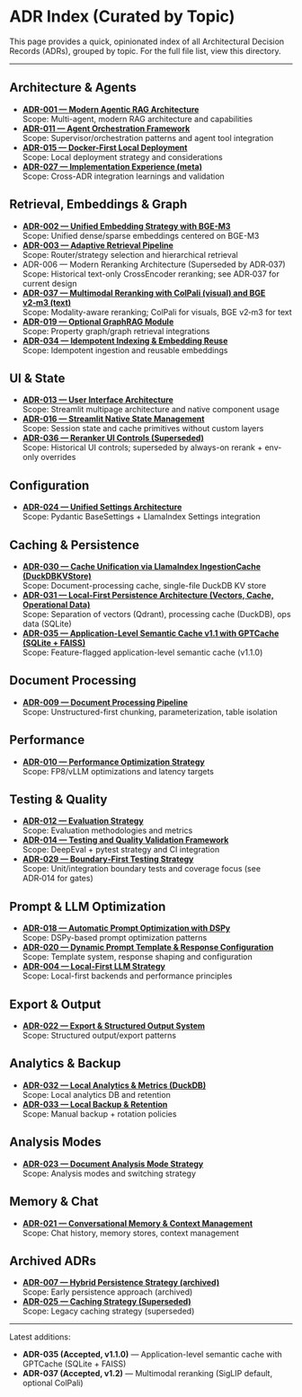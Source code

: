 # ADR Index (Curated by Topic)

This page provides a quick, opinionated index of all Architectural Decision Records (ADRs), grouped by topic. For the full file list, view this directory.

---

## Architecture & Agents

- **[ADR-001 — Modern Agentic RAG Architecture](ADR-001-modern-agentic-rag-architecture.md)**  
  Scope: Multi-agent, modern RAG architecture and capabilities
- **[ADR-011 — Agent Orchestration Framework](ADR-011-agent-orchestration-framework.md)**  
  Scope: Supervisor/orchestration patterns and agent tool integration
- **[ADR-015 — Docker-First Local Deployment](ADR-015-deployment-strategy.md)**  
  Scope: Local deployment strategy and considerations
- **[ADR-027 — Implementation Experience (meta)](ADR-027-implementation-experience.md)**  
  Scope: Cross-ADR integration learnings and validation

## Retrieval, Embeddings & Graph

- **[ADR-002 — Unified Embedding Strategy with BGE-M3](ADR-002-unified-embedding-strategy.md)**  
  Scope: Unified dense/sparse embeddings centered on BGE-M3
- **[ADR-003 — Adaptive Retrieval Pipeline](ADR-003-adaptive-retrieval-pipeline.md)**  
  Scope: Router/strategy selection and hierarchical retrieval
- ADR-006 — Modern Reranking Architecture (Superseded by ADR‑037)  
  Scope: Historical text-only CrossEncoder reranking; see ADR‑037 for current design
- **[ADR-037 — Multimodal Reranking with ColPali (visual) and BGE v2‑m3 (text)](ADR-037-multimodal-reranking-architecture.md)**  
  Scope: Modality-aware reranking; ColPali for visuals, BGE v2‑m3 for text
- **[ADR-019 — Optional GraphRAG Module](ADR-019-optional-graphrag.md)**  
  Scope: Property graph/graph retrieval integrations
- **[ADR-034 — Idempotent Indexing & Embedding Reuse](ADR-034-idempotent-indexing-and-embedding-reuse.md)**  
  Scope: Idempotent ingestion and reusable embeddings

## UI & State

- **[ADR-013 — User Interface Architecture](ADR-013-user-interface-architecture.md)**  
  Scope: Streamlit multipage architecture and native component usage
- **[ADR-016 — Streamlit Native State Management](ADR-016-ui-state-management.md)**  
  Scope: Session state and cache primitives without custom layers
- **[ADR-036 — Reranker UI Controls (Superseded)](archived/ADR-036-SUPERSEDED-reranker-ui-controls-normalize-topn.md)**  
  Scope: Historical UI controls; superseded by always-on rerank + env-only overrides

## Configuration

- **[ADR-024 — Unified Settings Architecture](ADR-024-configuration-architecture.md)**  
  Scope: Pydantic BaseSettings + LlamaIndex Settings integration

## Caching & Persistence

- **[ADR-030 — Cache Unification via LlamaIndex IngestionCache (DuckDBKVStore)](ADR-030-cache-unification-ingestioncache-duckdbkvstore.md)**  
  Scope: Document-processing cache, single-file DuckDB KV store
- **[ADR-031 — Local-First Persistence Architecture (Vectors, Cache, Operational Data)](ADR-031-local-first-persistence-architecture.md)**  
  Scope: Separation of vectors (Qdrant), processing cache (DuckDB), ops data (SQLite)
- **[ADR-035 — Application-Level Semantic Cache v1.1 with GPTCache (SQLite + FAISS)](ADR-035-semantic-cache-gptcache-sqlite-faiss.md)**  
  Scope: Feature-flagged application-level semantic cache (v1.1.0)

## Document Processing

- **[ADR-009 — Document Processing Pipeline](ADR-009-document-processing-pipeline.md)**  
  Scope: Unstructured-first chunking, parameterization, table isolation

## Performance

- **[ADR-010 — Performance Optimization Strategy](ADR-010-performance-optimization-strategy.md)**  
  Scope: FP8/vLLM optimizations and latency targets

## Testing & Quality

- **[ADR-012 — Evaluation Strategy](ADR-012-evaluation-strategy.md)**  
  Scope: Evaluation methodologies and metrics
- **[ADR-014 — Testing and Quality Validation Framework](ADR-014-testing-quality-validation.md)**  
  Scope: DeepEval + pytest strategy and CI integration
- **[ADR-029 — Boundary‑First Testing Strategy](ADR-029-testing-strategy.md)**  
  Scope: Unit/integration boundary tests and coverage focus (see ADR‑014 for gates)

## Prompt & LLM Optimization

- **[ADR-018 — Automatic Prompt Optimization with DSPy](ADR-018-prompt-optimization-dspy.md)**  
  Scope: DSPy-based prompt optimization patterns
- **[ADR-020 — Dynamic Prompt Template & Response Configuration](ADR-020-prompt-template-system.md)**  
  Scope: Template system, response shaping and configuration
- **[ADR-004 — Local-First LLM Strategy](ADR-004-local-first-llm-strategy.md)**  
  Scope: Local-first backends and performance principles

## Export & Output

- **[ADR-022 — Export & Structured Output System](ADR-022-export-output-formatting.md)**  
  Scope: Structured output/export patterns

## Analytics & Backup

- **[ADR-032 — Local Analytics & Metrics (DuckDB)](ADR-032-local-analytics-and-metrics.md)**  
  Scope: Local analytics DB and retention
- **[ADR-033 — Local Backup & Retention](ADR-033-local-backup-and-retention.md)**  
  Scope: Manual backup + rotation policies

## Analysis Modes

- **[ADR-023 — Document Analysis Mode Strategy](ADR-023-analysis-mode-strategy.md)**  
  Scope: Analysis modes and switching strategy

## Memory & Chat

- **[ADR-021 — Conversational Memory & Context Management](ADR-021-chat-memory-context-management.md)**  
  Scope: Chat history, memory stores, context management

## Archived ADRs

- **[ADR-007 — Hybrid Persistence Strategy (archived)](archived/ADR-007-hybrid-persistence-strategy.md)**  
  Scope: Early persistence approach (archived)
- **[ADR-025 — Caching Strategy (Superseded)](archived/ADR-025-caching-strategy.md)**  
  Scope: Legacy caching strategy (superseded)

---

Latest additions:

- **ADR-035 (Accepted, v1.1.0)** — Application-level semantic cache with GPTCache (SQLite + FAISS)
- **ADR-037 (Accepted, v1.2)** — Multimodal reranking (SigLIP default, optional ColPali)

